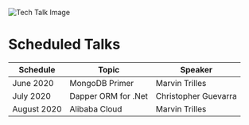 ![Tech Talk Image](https://www.dropbox.com/s/m5pbz4wefxp1fya/TechTalks.png?raw=1)

# Scheduled Talks

| Schedule | Topic | Speaker |
| --- | --- | --- |
| June 2020 | MongoDB Primer | Marvin Trilles |
| July 2020 | Dapper ORM for .Net | Christopher Guevarra |
| August 2020 | Alibaba Cloud | Marvin Trilles |
